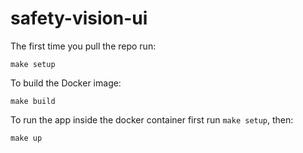 # safety-vision-ui

The first time you pull the repo run:
```
make setup
```

To build the Docker image:
```
make build
```

To run the app inside the docker container first run `make setup`, then:
```
make up
```
